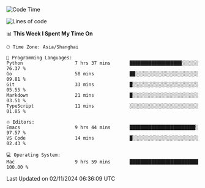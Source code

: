 <!--START_SECTION:waka-->
![Code Time](http://img.shields.io/badge/Code%20Time-2%2C266%20hrs%2041%20mins-blue)

![Lines of code](https://img.shields.io/badge/From%20Hello%20World%20I%27ve%20Written-308.1%20thousand%20lines%20of%20code-blue)

📊 **This Week I Spent My Time On** 

```text
🕑︎ Time Zone: Asia/Shanghai

💬 Programming Languages: 
Python                   7 hrs 37 mins       ███████████████████░░░░░░   76.37 % 
Go                       58 mins             ██░░░░░░░░░░░░░░░░░░░░░░░   09.81 % 
Git                      33 mins             █░░░░░░░░░░░░░░░░░░░░░░░░   05.55 % 
Markdown                 21 mins             █░░░░░░░░░░░░░░░░░░░░░░░░   03.51 % 
TypeScript               11 mins             ░░░░░░░░░░░░░░░░░░░░░░░░░   01.85 % 

🔥 Editors: 
Emacs                    9 hrs 44 mins       ████████████████████████░   97.57 % 
VS Code                  14 mins             █░░░░░░░░░░░░░░░░░░░░░░░░   02.43 % 

💻 Operating System: 
Mac                      9 hrs 59 mins       █████████████████████████   100.00 % 
```


 Last Updated on 02/11/2024 06:36:09 UTC
<!--END_SECTION:waka-->
